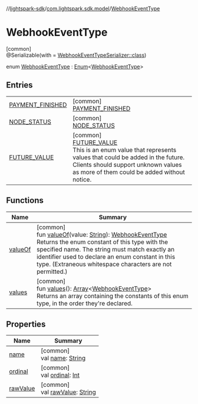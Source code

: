 //[lightspark-sdk](../../../index.md)/[com.lightspark.sdk.model](../index.md)/[WebhookEventType](index.md)

# WebhookEventType

[common]\
@Serializable(with = [WebhookEventTypeSerializer::class](../-webhook-event-type-serializer/index.md))

enum [WebhookEventType](index.md) : [Enum](https://kotlinlang.org/api/latest/jvm/stdlib/kotlin/-enum/index.html)&lt;[WebhookEventType](index.md)&gt;

## Entries

| | |
|---|---|
| [PAYMENT_FINISHED](-p-a-y-m-e-n-t_-f-i-n-i-s-h-e-d/index.md) | [common]<br>[PAYMENT_FINISHED](-p-a-y-m-e-n-t_-f-i-n-i-s-h-e-d/index.md) |
| [NODE_STATUS](-n-o-d-e_-s-t-a-t-u-s/index.md) | [common]<br>[NODE_STATUS](-n-o-d-e_-s-t-a-t-u-s/index.md) |
| [FUTURE_VALUE](-f-u-t-u-r-e_-v-a-l-u-e/index.md) | [common]<br>[FUTURE_VALUE](-f-u-t-u-r-e_-v-a-l-u-e/index.md)<br>This is an enum value that represents values that could be added in the future. Clients should support unknown values as more of them could be added without notice. |

## Functions

| Name | Summary |
|---|---|
| [valueOf](value-of.md) | [common]<br>fun [valueOf](value-of.md)(value: [String](https://kotlinlang.org/api/latest/jvm/stdlib/kotlin/-string/index.html)): [WebhookEventType](index.md)<br>Returns the enum constant of this type with the specified name. The string must match exactly an identifier used to declare an enum constant in this type. (Extraneous whitespace characters are not permitted.) |
| [values](values.md) | [common]<br>fun [values](values.md)(): [Array](https://kotlinlang.org/api/latest/jvm/stdlib/kotlin/-array/index.html)&lt;[WebhookEventType](index.md)&gt;<br>Returns an array containing the constants of this enum type, in the order they're declared. |

## Properties

| Name | Summary |
|---|---|
| [name](../../com.lightspark.sdk.requester/-server-environment/-p-r-o-d/index.md#-372974862%2FProperties%2F-962664521) | [common]<br>val [name](../../com.lightspark.sdk.requester/-server-environment/-p-r-o-d/index.md#-372974862%2FProperties%2F-962664521): [String](https://kotlinlang.org/api/latest/jvm/stdlib/kotlin/-string/index.html) |
| [ordinal](../../com.lightspark.sdk.requester/-server-environment/-p-r-o-d/index.md#-739389684%2FProperties%2F-962664521) | [common]<br>val [ordinal](../../com.lightspark.sdk.requester/-server-environment/-p-r-o-d/index.md#-739389684%2FProperties%2F-962664521): [Int](https://kotlinlang.org/api/latest/jvm/stdlib/kotlin/-int/index.html) |
| [rawValue](raw-value.md) | [common]<br>val [rawValue](raw-value.md): [String](https://kotlinlang.org/api/latest/jvm/stdlib/kotlin/-string/index.html) |
